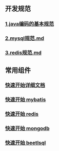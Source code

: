 ## 开发规范
### [1.java编码的基本规范](./1.java编码的基本规范.md)
### [2.mysql规范.md](./数据库规范/2.mysql规范.md)
### [3.redis规范.md](./数据库规范/3.redis规范.md)

## 常用组件
### [快速开始详细文档](../../doc/1.fastboot-start.md)
### [快速开始 mybatis](../../doc/db/1.fastboot-mybatis.md)
### [快速开始 redis](../../doc/db/2.fastboot-redis.md)
### [快速开始 mongodb](../../doc/db/3.fastboot-mongodb.md)
### [快速开始 beetlsql](../../doc/db/4.fastboot-beetlsql.md)
